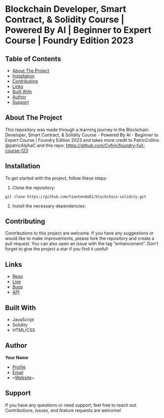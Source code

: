 # Blockchain Developer, Smart Contract, & Solidity Course | Powered By AI | Beginner to Expert Course | Foundry Edition 2023

## Table of Contents

- [About The Project](#about-the-project)
- [Installation](#installation)
- [Contributing](#contributing)
- [Links](#links)
- [Built With](#built-with)
- [Author](#author)
- [Support](#support)

## About The Project

This repository was made through a learning journey in the Blockchain Developer, Smart Contract, & Solidity Course - Powered By AI - Beginner to Expert Course | Foundry Edition 2023
and takes more credit to PatricCollins @patricAlphaC and this repo:
https://github.com/Cyfrin/foundry-full-course-f23

## Installation

To get started with the project, follow these steps:

1. Clone the repository:

```
git clone https://github.com/tinotenda01/blockchain-solidity.git
```

2. Install the necessary dependencies:

## Contributing

Contributions to this project are welcome. If you have any suggestions or would like to make improvements, please fork the repository and create a pull request. You can also open an issue with the tag "enhancement". Don't forget to give the project a star if you find it useful!

## Links

- [Repo](https://github.com/your_username_/Project-Name)
- [Live](<Homepage url>)
- [Bugs](https://github.com/your_username_/Project-Name/issues)
- [API](<API Link>)

## Built With

- JavaScript
- Solidity
- HTML/CSS

## Author

**Your Name**

- [Profile](https://github.com/your_username_)
- [Email](mailto:your_email@example.com)
- ~[Website](https://yourwebsite.com)~

## Support

If you have any questions or need support, feel free to reach out. Contributions, issues, and feature requests are welcome!
